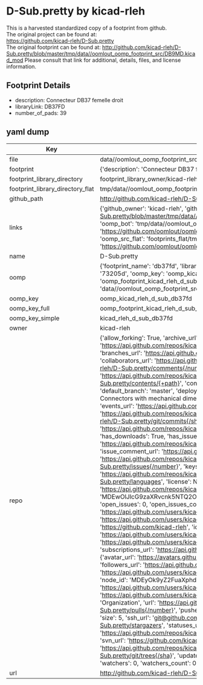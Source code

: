 # D-Sub.pretty by kicad-rleh  
This is a harvested standardized copy of a footprint from github.  
The original project can be found at:  
https://github.com/kicad-rleh/D-Sub.pretty  
The original footprint can be found at:
http://github.com/kicad-rleh/D-Sub.pretty/blob/master/tmp/data//oomlout_oomp_footprint_src/DB9MD.kicad_mod
Please consult that link for additional, details, files, and license information.  
## Footprint Details
* description: Connecteur DB37 femelle droit  
* libraryLink: DB37FD  
* number_of_pads: 39  
## yaml dump  
| Key | Value |  
| --- | --- |  
| file | data//oomlout_oomp_footprint_src/D-Sub.pretty/DB37FD.kicad_mod |  
| footprint | {'description': 'Connecteur DB37 femelle droit', 'libraryLink': 'DB37FD', 'number_of_pads': 39} |  
| footprint_library_directory | footprint_library_owner/kicad-rleh_D-Sub.pretty |  
| footprint_library_directory_flat | tmp/data//oomlout_oomp_footprint_src/footprints_flat/kicad_rleh_d_sub_db37fd/working |  
| github_path | http://github.com/kicad-rleh/D-Sub.pretty/blob/master/tmp/data//oomlout_oomp_footprint_src/DB37FD.kicad_mod |  
| links | {'github_owner': 'kicad-rleh', 'github_repo_name': 'D-Sub.pretty', 'github_src': 'http://github.com/kicad-rleh/D-Sub.pretty/blob/master/tmp/data//oomlout_oomp_footprint_src/DB9MD.kicad_mod', 'github_src_repo': 'https://github.com/kicad-rleh/D-Sub.pretty', 'oomp_bot': 'tmp/data//oomlout_oomp_footprint_src/footprints/kicad_rleh_d_sub_db37fd/working', 'oomp_bot_github': 'https://github.com/oomlout/oomlout_oomp_footprint_bot/tree/main/tmp/data//oomlout_oomp_footprint_src/footprints/kicad_rleh_d_sub_db37fd/working', 'oomp_src_flat': 'footprints_flat/tmp/data//oomlout_oomp_footprint_src/footprints_flat/kicad_rleh_d_sub_db37fd/working', 'oomp_src_flat_github': 'https://github.com/oomlout/oomlout_oomp_footprint_src/tree/main/tmp/data//oomlout_oomp_footprint_src/footprints_flat/kicad_rleh_d_sub_db37fd/working'} |  
| name | D-Sub.pretty |  
| oomp | {'footprint_name': 'db37fd', 'library_name': 'd_sub', 'md5': '73205d2c078bfac836e51d42a8f641bf', 'md5_10': '73205d2c07', 'md5_5': '73205', 'md5_6': '73205d', 'oomp_key': 'oomp_kicad_rleh_d_sub_db37fd', 'oomp_key_extra': 'oomp_footprint_kicad_rleh_d_sub_db37fd', 'oomp_key_full': 'oomp_footprint_kicad_rleh_d_sub_db37fd_73205d', 'oomp_key_simple': 'kicad_rleh_d_sub_db37fd', 'original_filename': 'data//oomlout_oomp_footprint_src/D-Sub.pretty/DB37FD.kicad_mod', 'owner_name': 'kicad_rleh'} |  
| oomp_key | oomp_kicad_rleh_d_sub_db37fd |  
| oomp_key_full | oomp_footprint_kicad_rleh_d_sub_db37fd |  
| oomp_key_simple | kicad_rleh_d_sub_db37fd |  
| owner | kicad-rleh |  
| repo | {'allow_forking': True, 'archive_url': 'https://api.github.com/repos/kicad-rleh/D-Sub.pretty/{archive_format}{/ref}', 'archived': False, 'assignees_url': 'https://api.github.com/repos/kicad-rleh/D-Sub.pretty/assignees{/user}', 'blobs_url': 'https://api.github.com/repos/kicad-rleh/D-Sub.pretty/git/blobs{/sha}', 'branches_url': 'https://api.github.com/repos/kicad-rleh/D-Sub.pretty/branches{/branch}', 'clone_url': 'https://github.com/kicad-rleh/D-Sub.pretty.git', 'collaborators_url': 'https://api.github.com/repos/kicad-rleh/D-Sub.pretty/collaborators{/collaborator}', 'comments_url': 'https://api.github.com/repos/kicad-rleh/D-Sub.pretty/comments{/number}', 'commits_url': 'https://api.github.com/repos/kicad-rleh/D-Sub.pretty/commits{/sha}', 'compare_url': 'https://api.github.com/repos/kicad-rleh/D-Sub.pretty/compare/{base}...{head}', 'contents_url': 'https://api.github.com/repos/kicad-rleh/D-Sub.pretty/contents/{+path}', 'contributors_url': 'https://api.github.com/repos/kicad-rleh/D-Sub.pretty/contributors', 'created_at': '2017-06-26T16:44:58Z', 'default_branch': 'master', 'deployments_url': 'https://api.github.com/repos/kicad-rleh/D-Sub.pretty/deployments', 'description': 'KiCAD Footprints: D-Sub Connectors with mechanical dimensions on Silkscreen', 'disabled': False, 'downloads_url': 'https://api.github.com/repos/kicad-rleh/D-Sub.pretty/downloads', 'events_url': 'https://api.github.com/repos/kicad-rleh/D-Sub.pretty/events', 'fork': False, 'forks': 0, 'forks_count': 0, 'forks_url': 'https://api.github.com/repos/kicad-rleh/D-Sub.pretty/forks', 'full_name': 'kicad-rleh/D-Sub.pretty', 'git_commits_url': 'https://api.github.com/repos/kicad-rleh/D-Sub.pretty/git/commits{/sha}', 'git_refs_url': 'https://api.github.com/repos/kicad-rleh/D-Sub.pretty/git/refs{/sha}', 'git_tags_url': 'https://api.github.com/repos/kicad-rleh/D-Sub.pretty/git/tags{/sha}', 'git_url': 'git://github.com/kicad-rleh/D-Sub.pretty.git', 'has_discussions': False, 'has_downloads': True, 'has_issues': True, 'has_pages': False, 'has_projects': True, 'has_wiki': True, 'homepage': None, 'hooks_url': 'https://api.github.com/repos/kicad-rleh/D-Sub.pretty/hooks', 'html_url': 'https://github.com/kicad-rleh/D-Sub.pretty', 'id': 95468046, 'is_template': False, 'issue_comment_url': 'https://api.github.com/repos/kicad-rleh/D-Sub.pretty/issues/comments{/number}', 'issue_events_url': 'https://api.github.com/repos/kicad-rleh/D-Sub.pretty/issues/events{/number}', 'issues_url': 'https://api.github.com/repos/kicad-rleh/D-Sub.pretty/issues{/number}', 'keys_url': 'https://api.github.com/repos/kicad-rleh/D-Sub.pretty/keys{/key_id}', 'labels_url': 'https://api.github.com/repos/kicad-rleh/D-Sub.pretty/labels{/name}', 'language': None, 'languages_url': 'https://api.github.com/repos/kicad-rleh/D-Sub.pretty/languages', 'license': None, 'merges_url': 'https://api.github.com/repos/kicad-rleh/D-Sub.pretty/merges', 'milestones_url': 'https://api.github.com/repos/kicad-rleh/D-Sub.pretty/milestones{/number}', 'mirror_url': None, 'name': 'D-Sub.pretty', 'network_count': 0, 'node_id': 'MDEwOlJlcG9zaXRvcnk5NTQ2ODA0Ng==', 'notifications_url': 'https://api.github.com/repos/kicad-rleh/D-Sub.pretty/notifications{?since,all,participating}', 'open_issues': 0, 'open_issues_count': 0, 'organization': {'avatar_url': 'https://avatars.githubusercontent.com/u/21282019?v=4', 'events_url': 'https://api.github.com/users/kicad-rleh/events{/privacy}', 'followers_url': 'https://api.github.com/users/kicad-rleh/followers', 'following_url': 'https://api.github.com/users/kicad-rleh/following{/other_user}', 'gists_url': 'https://api.github.com/users/kicad-rleh/gists{/gist_id}', 'gravatar_id': '', 'html_url': 'https://github.com/kicad-rleh', 'id': 21282019, 'login': 'kicad-rleh', 'node_id': 'MDEyOk9yZ2FuaXphdGlvbjIxMjgyMDE5', 'organizations_url': 'https://api.github.com/users/kicad-rleh/orgs', 'received_events_url': 'https://api.github.com/users/kicad-rleh/received_events', 'repos_url': 'https://api.github.com/users/kicad-rleh/repos', 'site_admin': False, 'starred_url': 'https://api.github.com/users/kicad-rleh/starred{/owner}{/repo}', 'subscriptions_url': 'https://api.github.com/users/kicad-rleh/subscriptions', 'type': 'Organization', 'url': 'https://api.github.com/users/kicad-rleh'}, 'owner': {'avatar_url': 'https://avatars.githubusercontent.com/u/21282019?v=4', 'events_url': 'https://api.github.com/users/kicad-rleh/events{/privacy}', 'followers_url': 'https://api.github.com/users/kicad-rleh/followers', 'following_url': 'https://api.github.com/users/kicad-rleh/following{/other_user}', 'gists_url': 'https://api.github.com/users/kicad-rleh/gists{/gist_id}', 'gravatar_id': '', 'html_url': 'https://github.com/kicad-rleh', 'id': 21282019, 'login': 'kicad-rleh', 'node_id': 'MDEyOk9yZ2FuaXphdGlvbjIxMjgyMDE5', 'organizations_url': 'https://api.github.com/users/kicad-rleh/orgs', 'received_events_url': 'https://api.github.com/users/kicad-rleh/received_events', 'repos_url': 'https://api.github.com/users/kicad-rleh/repos', 'site_admin': False, 'starred_url': 'https://api.github.com/users/kicad-rleh/starred{/owner}{/repo}', 'subscriptions_url': 'https://api.github.com/users/kicad-rleh/subscriptions', 'type': 'Organization', 'url': 'https://api.github.com/users/kicad-rleh'}, 'private': False, 'pulls_url': 'https://api.github.com/repos/kicad-rleh/D-Sub.pretty/pulls{/number}', 'pushed_at': '2017-06-26T17:58:30Z', 'releases_url': 'https://api.github.com/repos/kicad-rleh/D-Sub.pretty/releases{/id}', 'size': 5, 'ssh_url': 'git@github.com:kicad-rleh/D-Sub.pretty.git', 'stargazers_count': 0, 'stargazers_url': 'https://api.github.com/repos/kicad-rleh/D-Sub.pretty/stargazers', 'statuses_url': 'https://api.github.com/repos/kicad-rleh/D-Sub.pretty/statuses/{sha}', 'subscribers_count': 2, 'subscribers_url': 'https://api.github.com/repos/kicad-rleh/D-Sub.pretty/subscribers', 'subscription_url': 'https://api.github.com/repos/kicad-rleh/D-Sub.pretty/subscription', 'svn_url': 'https://github.com/kicad-rleh/D-Sub.pretty', 'tags_url': 'https://api.github.com/repos/kicad-rleh/D-Sub.pretty/tags', 'teams_url': 'https://api.github.com/repos/kicad-rleh/D-Sub.pretty/teams', 'temp_clone_token': None, 'topics': [], 'trees_url': 'https://api.github.com/repos/kicad-rleh/D-Sub.pretty/git/trees{/sha}', 'updated_at': '2017-06-26T16:44:58Z', 'url': 'https://api.github.com/repos/kicad-rleh/D-Sub.pretty', 'visibility': 'public', 'watchers': 0, 'watchers_count': 0, 'web_commit_signoff_required': False} |  
| url | http://github.com/kicad-rleh/D-Sub.pretty |  

